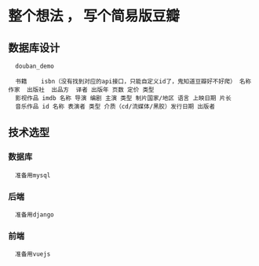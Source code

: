 # 整个想法 ， 写个简易版豆瓣
## 数据库设计
      douban_demo 
      
      书籍    isbn（没有找到对应的api接口，只能自定义id了，鬼知道豆瓣好不好爬） 名称 作家  出版社  出品方  译者 出版年 页数 定价 类型
      影视作品 imdb 名称 导演 编剧 主演 类型 制片国家/地区 语言 上映日期 片长
      音乐作品 id 名称 表演者 类型 介质（cd/流媒体/黑胶）发行日期 出版者

      

## 技术选型
   ### 数据库
      准备用mysql
   ### 后端
      准备用django
   ### 前端
      准备用vuejs